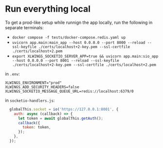 # Run everything local

To get a prod-like setup while runnign the app locally, run the following in separate terminals:

* `docker compose -f tests/docker-compose.redis.yaml up`
* `uvicorn app.main:main_app --host 0.0.0.0 --port 8000 --reload --ssl-keyfile ./certs/localhost+2-key.pem --ssl-certfile ./certs/localhost+2.pem`
* `export XLWINGS_SOCKETIO_SERVER_APP=true && uvicorn app.main:sio_app --host 0.0.0.0 --port 8001 --reload --ssl-keyfile ./certs/localhost+2-key.pem --ssl-certfile ./certs/localhost+2.pem`

in `.env`:

```
XLWINGS_ENVIRONMENT="prod"
XLWINGS_ADD_SECURITY_HEADERS=false
XLWINGS_SOCKETIO_MESSAGE_QUEUE_URL=redis://localhost:6379/0
```

in `socketio-handlers.js`:

```js
  globalThis.socket = io('https://127.0.0.1:8001', {
    auth: async (callback) => {
      let token = await globalThis.getAuth();
      callback({
        token: token,
      });
    },
  });
```
